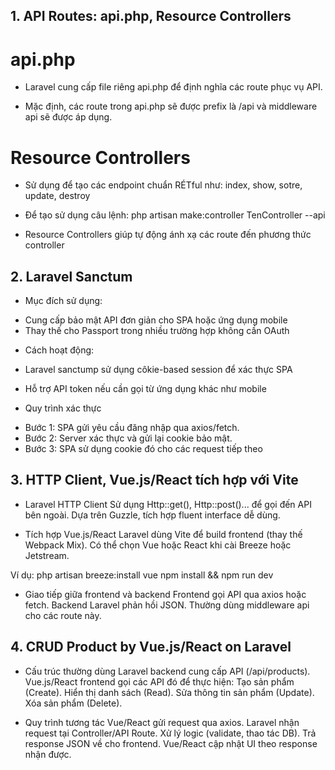 <!-- API & Tích hợp Frontend -->

## 1. API Routes: api.php, Resource Controllers

# api.php

- Laravel cung cấp file riêng api.php để định nghĩa các route phục vụ API.

- Mặc định, các route trong api.php sẽ được prefix là /api và middleware api sẽ được áp dụng.

# Resource Controllers

- Sử dụng để tạo các endpoint chuẩn RÉTful như: index, show, sotre, update, destroy

- Để tạo sử dụng câu lệnh: php artisan make:controller TenController --api

- Resource Controllers giúp tự động ánh xạ các route đến phương thức controller

## 2. Laravel Sanctum

- Mục đích sử dụng:

* Cung cấp bảo mật API đơn giản cho SPA hoặc ứng dụng mobile
* Thay thế cho Passport trong nhiều trường hợp không cần OAuth

- Cách hoạt động:

* Laravel sanctump sử dụng côkie-based session để xác thực SPA

* Hỗ trợ API token nếu cần gọi từ ứng dụng khác như mobile

- Quy trình xác thực

* Bước 1: SPA gửi yêu cầu đăng nhập qua axios/fetch.
* Bước 2: Server xác thực và gửi lại cookie bảo mật.
* Bước 3: SPA sử dụng cookie đó cho các request tiếp theo

## 3. HTTP Client, Vue.js/React tích hợp với Vite

- Laravel HTTP Client
  Sử dụng Http::get(), Http::post()... để gọi đến API bên ngoài.
  Dựa trên Guzzle, tích hợp fluent interface dễ dùng.

- Tích hợp Vue.js/React
  Laravel dùng Vite để build frontend (thay thế Webpack Mix).
  Có thể chọn Vue hoặc React khi cài Breeze hoặc Jetstream.

Ví dụ:
php artisan breeze:install vue
npm install && npm run dev

- Giao tiếp giữa frontend và backend
  Frontend gọi API qua axios hoặc fetch.
  Backend Laravel phản hồi JSON.
  Thường dùng middleware api cho các route này.

## 4. CRUD Product by Vue.js/React on Laravel

- Cấu trúc thường dùng
  Laravel backend cung cấp API (/api/products).
  Vue.js/React frontend gọi các API đó để thực hiện:
  Tạo sản phẩm (Create).
  Hiển thị danh sách (Read).
  Sửa thông tin sản phẩm (Update).
  Xóa sản phẩm (Delete).

- Quy trình tương tác
  Vue/React gửi request qua axios.
  Laravel nhận request tại Controller/API Route.
  Xử lý logic (validate, thao tác DB).
  Trả response JSON về cho frontend.
  Vue/React cập nhật UI theo response nhận được.
